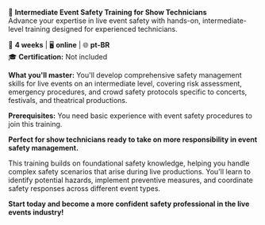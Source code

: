🚀 **Intermediate Event Safety Training for Show Technicians**  
Advance your expertise in live event safety with hands-on, intermediate-level training designed for experienced technicians.

📅 **4 weeks** | 🖥 **online** | 🌐 **pt-BR**  
🎓 **Certification:** Not included

**What you'll master:**
You'll develop comprehensive safety management skills for live events on an intermediate level, covering risk assessment, emergency procedures, and crowd safety protocols specific to concerts, festivals, and theatrical productions.

**Prerequisites:**
You need basic experience with event safety procedures to join this training.

**Perfect for show technicians ready to take on more responsibility in event safety management.**

This training builds on foundational safety knowledge, helping you handle complex safety scenarios that arise during live productions. You'll learn to identify potential hazards, implement preventive measures, and coordinate safety responses across different event types.

**Start today and become a more confident safety professional in the live events industry!**